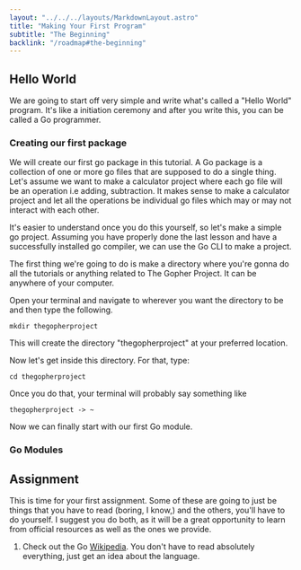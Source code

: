 ```yaml
---
layout: "../../../layouts/MarkdownLayout.astro"
title: "Making Your First Program"
subtitle: "The Beginning"
backlink: "/roadmap#the-beginning"
---
```


## Hello World

We are going to start off very simple and write what's called a "Hello World" program. It's like a initiation ceremony and after you write this, you can be called a Go programmer.

### Creating our first package

We will create our first go package in this tutorial. A Go package is a collection of one or more go files that are supposed to do a single thing. Let's assume we want to make a calculator project where each go file will be an operation i.e adding, subtraction. It makes sense to make a calculator project and let all the operations be individual go files which may or may not interact with each other.

It's easier to understand once you do this yourself, so let's make a simple go project. Assuming you have properly done the last lesson and have a successfully installed go compiler, we can use the Go CLI to make a project.

The first thing we're going to do is make a directory where you're gonna do all the tutorials or anything related to The Gopher Project. It can be anywhere of your computer.

Open your terminal and navigate to wherever you want the directory to be and then type the following.

```
mkdir thegopherproject
```

This will create the directory "thegopherproject" at your preferred location.

Now let's get inside this directory. For that, type:

```
cd thegopherproject
```

Once you do that, your terminal will probably say something like

```
thegopherproject -> ~
```

Now we can finally start with our first Go module.

### Go Modules

## Assignment

This is time for your first assignment. Some of these are going to just be things that you have to read (boring, I know,) and the others, you'll have to do yourself. I suggest you do both, as it will be a great opportunity to learn from official resources as well as the ones we provide.

1. Check out the Go [Wikipedia](<https://en.wikipedia.org/wiki/Go_(programming_language)>). You don't have to read absolutely everything, just get an idea about the language.

